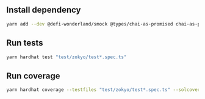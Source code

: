 ## Install dependency

```bash
yarn add --dev @defi-wonderland/smock @types/chai-as-promised chai-as-promised
```

## Run tests

```bash
yarn hardhat test "test/zokyo/test*.spec.ts"
```

## Run coverage

```bash
yarn hardhat coverage --testfiles "test/zokyo/test*.spec.ts" --solcoverjs test/zokyo/.solcover.js
```
